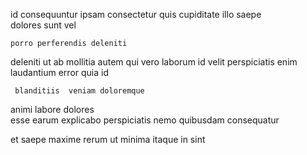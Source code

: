 <!--
title: Persistent secondary hierarchy
author: Meaghan
date: 2014-06-12-0603
link: 2014-06-12-0603-persistent-secondary-hierarchy
tags: [PNG,search,JavaScript,Linux]
-->

id consequuntur ipsam  consectetur 
 quis cupiditate     illo
saepe    
 dolores sunt  vel
 	porro perferendis deleniti
 deleniti ut ab mollitia
  autem qui  vero laborum id
velit   perspiciatis enim   
 laudantium   error 
quia      id  
 	 blanditiis  veniam doloremque 
animi labore dolores  
esse earum explicabo perspiciatis  nemo quibusdam consequatur
    
   et  saepe maxime  rerum ut
minima itaque in sint